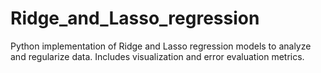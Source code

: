 # Ridge_and_Lasso_regression
Python implementation of Ridge and Lasso regression models to analyze and regularize data. Includes visualization and error evaluation metrics. 
